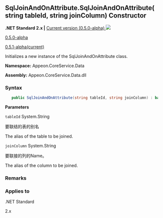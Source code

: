 ## **SqlJoinAndOnAttribute.SqlJoinAndOnAttribute(string tableId, string joinColumn) Constructor**

**.NET Standard 2.x |**  <a href="javascript:void(0)" class="dropdown">Current version (0.5.0-alpha) <img src="~/images/dropdown.png"/></a>

<div class="otherversions"  value="versdiv">

<a href="javascript:void(0)">0.5.0-alpha</a>

<a href="javascript:void(0)">0.5.1-alpha(current)</a>

</div>

Initializes a new instance of the SqlJoinAndOnAttribute class.

 **Namespace:** Appeon.CoreService.Data

 **Assembly:** Appeon.CoreService.Data.dll

### **Syntax**

```c#
   public SqlJoinAndOnAttribute(string tableId, string joinColumn) : base(tableId, joinColumn)
```

**Parameters**

`tableId` System.String

要联结的表的别名

The alias of the table to be joined.

`joinColumn` System.String

要联接的列的Name。

The alias of the column to be joined.

### **Remarks**





### **Applies to**

.NET Standard 

2.x